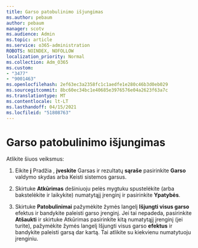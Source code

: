 ```yaml
---
title: Garso patobulinimo išjungimas
ms.author: pebaum
author: pebaum
manager: scotv
ms.audience: Admin
ms.topic: article
ms.service: o365-administration
ROBOTS: NOINDEX, NOFOLLOW
localization_priority: Normal
ms.collection: Adm_O365
ms.custom:
- "3477"
- "9001463"
ms.openlocfilehash: 2ef63ec3a2358fc1c1aedfe1e280c46b3d0eb029
ms.sourcegitcommit: 8bc60ec34bc1e40685e3976576e04a2623f63a7c
ms.translationtype: MT
ms.contentlocale: lt-LT
ms.lasthandoff: 04/15/2021
ms.locfileid: "51808763"
---
```

# <a name="turn-off-audio-enhancement"></a>Garso patobulinimo išjungimas

Atlikite šiuos veiksmus:

1. Eikite **į** Pradžia , **įveskite** Garsas ir rezultatų **sąraše** pasirinkite **Garso** valdymo skydas arba Keisti sistemos garsus.

2. Skirtuke **Atkūrimas** dešiniuoju pelės mygtuku spustelėkite (arba bakstelėkite ir laikykite) numatytąjį įrenginį ir pasirinkite **Ypatybės**.

3. Skirtuke **Patobulinimai** pažymėkite žymės langelį **Išjungti visus garso** efektus ir bandykite paleisti garso įrenginį. Jei tai nepadeda, pasirinkite **Atšaukti** ir  skirtuke Atkūrimas pasirinkite kitą numatytąjį įrenginį (jei turite), pažymėkite žymės langelį Išjungti visus garso **efektus** ir bandykite paleisti garsą dar kartą. Tai atlikite su kiekvienu numatytuoju įrenginiu.
